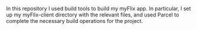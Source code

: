 In this repository I used build tools to build my myFlix app. In particular, I set up my myFlix-client directory with the relevant files, and used Parcel to complete the necessary build operations for the project.
